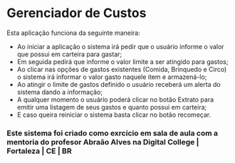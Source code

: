 # Gerenciador de Custos

Esta aplicação funciona da seguinte maneira:
- Ao iniciar a aplicação o sistema irá pedir que o usuário informe o valor que possui em carteira para gastar;
- Em seguida pedirá que informe o valor limite a ser atingido para gastos;
- Ao clicar nas opções de gastos existentes (Comida, Brinquedo e Circo) o sistema irá informar o valor gasto naquele item e armazená-lo;
- Ao atingir o limite de gastos definido o usuário receberá um alerta do sistema dando a informação;
- A qualquer momento o usuário poderá clicar no botão Extrato para emitir uma listagem de seus gastos e quanto possui em carteira;
- E caso queira reiniciar o sistema basta clicar no botão recomeçar.

### Este sistema foi criado como exrcício em sala de aula com a mentoria do profesor Abraão Alves na Digital College | Fortaleza | CE | BR
